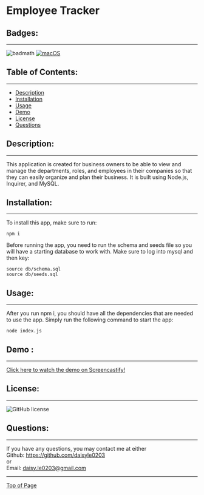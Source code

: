 # Employee Tracker

## Badges:
---

![badmath](https://img.shields.io/github/languages/top/lernantino/badmath)
[![macOS](https://svgshare.com/i/ZjP.svg)](https://svgshare.com/i/ZjP.svg)

## Table of Contents:

---

- [Description](#description)
- [Installation](#installation)
- [Usage](#usage)
- [Demo](#demo)
- [License](#license)
- [Questions](#questions)

## Description:

---

This application is created for business owners to be able to view and manage the departments, roles, and employees in their companies so that they can easily organize and plan their business. It is built using Node.js, Inquirer, and MySQL.

## Installation:

---

To install this app, make sure to run:

```
npm i
```
Before running the app, you need to run the schema and seeds file so you will have a starting database to work with. Make sure to log into mysql and then key:
```
source db/schema.sql
source db/seeds.sql
```

## Usage:

---

After you run npm i, you should have all the dependencies that are needed to use the app. Simply run the following command to start the app:

```
node index.js
```

## Demo :

---
[Click here to watch the demo on Screencastify!](https://drive.google.com/file/d/1rkTnSc0OGjL4_A1vY9j8mV6DBQL4sn9p/view)

## License:

---

![GitHub license](https://img.shields.io/github/license/Naereen/StrapDown.js.svg)


## Questions:

---

If you have any questions, you may contact me at either <br>
Github: https://github.com/daisyle0203
<br>
or
<br>
Email: daisy.le0203@gmail.com

---

[Top of Page](#employee-tracker)